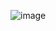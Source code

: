 ![image](https://github.com/ilrexho2011/Project-EULER-Possible-Solutions-Problems-101_to_200/assets/61479363/473cfc69-0338-4736-8413-d9040fe9569d)

